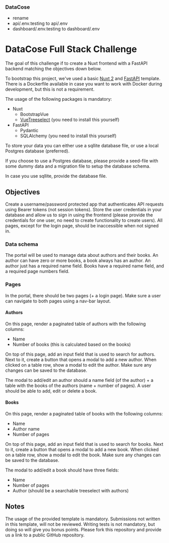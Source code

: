 ### DataCose

- rename
- api/.env.testing to api/.env
- dashboard/.env.testing to dashboard/.env

# DataCose Full Stack Challenge

The goal of this challenge if to create a Nuxt frontend with a FastAPI backend matching the objectives down below.

To bootstrap this project, we've used a basic [Nuxt 2](https://nuxtjs.org/) and [FastAPI](https://fastapi.tiangolo.com/lo/) template. There is a Dockerfile available in case you want to work with Docker during development, but this is not a requirement.

The usage of the following packages is mandatory:

- Nuxt
  - BootstrapVue
  - [VueTreeselect](https://vue-treeselect.js.org/) (you need to install this yourself)
- FastAPI
  - Pydantic
  - SQLAlchemy (you need to install this yourself)

To store your data you can either use a sqllite database file, or use a local Postgres database (preferred).

If you choose to use a Postgres database, please provide a seed-file with some dummy data and a migration file to setup the database schema.

In case you use sqllite, provide the database file.

## Objectives

Create a username/password protected app that authenticates API requests using Bearer tokens (not session tokens). Store the user credentials in your database and allow us to sign in using the frontend (please provide the credentials for one user, no need to create functionality to create users). All pages, except for the login page, should be inaccessible when not signed in.

### Data schema

The portal will be used to manage data about authors and their books. An author can have zero or more books, a book always has an author. An author just has a required name field. Books have a required name field, and a required page numbers field.

### Pages

In the portal, there should be two pages (+ a login page). Make sure a user can navigate to both pages using a nav-bar layout.

#### Authors

On this page, render a paginated table of authors with the following columns:

- Name
- Number of books (this is calculated based on the books)

On top of this page, add an input field that is used to search for authors. Next to it, create a button that opens a modal to add a new author. When clicked on a table row, show a modal to edit the author. Make sure any changes can be saved to the database.

The modal to add/edit an author should a name field (of the author) + a table with the books of the authors (name + number of pages). A user should be able to add, edit or delete a book.

#### Books

On this page, render a paginated table of books with the following columns:

- Name
- Author name
- Number of pages

On top of this page, add an input field that is used to search for books. Next to it, create a button that opens a modal to add a new book. When clicked on a table row, show a modal to edit the book. Make sure any changes can be saved to the database.

The modal to add/edit a book should have three fields:

- Name
- Number of pages
- Author (should be a searchable treeselect with authors)

## Notes

The usage of the provided template is mandatory. Submissions not written in this template, will not be reviewed. Writing tests is not mandatory, but doing so will give you bonus points. Please fork this repository and provide us a link to a public GitHub repository.
